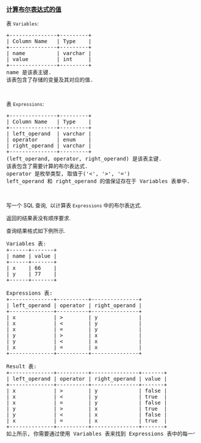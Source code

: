 ### [计算布尔表达式的值](https://leetcode-cn.com/problems/evaluate-boolean-expression)

<p>表 <code>Variables</code>:</p>

<pre>+---------------+---------+
| Column Name   | Type    |
+---------------+---------+
| name          | varchar |
| value         | int     |
+---------------+---------+
name 是该表主键.
该表包含了存储的变量及其对应的值.
</pre>

<p>&nbsp;</p>

<p>表 <code>Expressions</code>:</p>

<pre>+---------------+---------+
| Column Name   | Type    |
+---------------+---------+
| left_operand  | varchar |
| operator      | enum    |
| right_operand | varchar |
+---------------+---------+
(left_operand, operator, right_operand) 是该表主键.
该表包含了需要计算的布尔表达式.
operator 是枚举类型, 取值于(&#39;&lt;&#39;, &#39;&gt;&#39;, &#39;=&#39;)
left_operand 和 right_operand 的值保证存在于 Variables 表单中.
</pre>

<p>&nbsp;</p>

<p>写一个 SQL 查询,&nbsp; 以计算表 <code>Expressions</code>&nbsp;中的布尔表达式.</p>

<p>返回的结果表没有顺序要求.</p>

<p>查询结果格式如下例所示.</p>

<pre>Variables 表:
+------+-------+
| name | value |
+------+-------+
| x    | 66    |
| y    | 77    |
+------+-------+

Expressions 表:
+--------------+----------+---------------+
| left_operand | operator | right_operand |
+--------------+----------+---------------+
| x            | &gt;        | y             |
| x            | &lt;        | y             |
| x            | =        | y             |
| y            | &gt;        | x             |
| y            | &lt;        | x             |
| x            | =        | x             |
+--------------+----------+---------------+

Result 表:
+--------------+----------+---------------+-------+
| left_operand | operator | right_operand | value |
+--------------+----------+---------------+-------+
| x            | &gt;        | y             | false |
| x            | &lt;        | y             | true  |
| x            | =        | y             | false |
| y            | &gt;        | x             | true  |
| y            | &lt;        | x             | false |
| x            | =        | x             | true  |
+--------------+----------+---------------+-------+
如上所示, 你需要通过使用 Variables 表来找到 Expressions 表中的每一个布尔表达式的值.
</pre>
